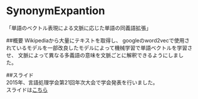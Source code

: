 # SynonymExpantion
「単語のベクトル表現による文脈に応じた単語の同義語拡張」

##概要
Wikipediaから大量にテキストを取得し、
googleのword2vecで使用されているモデルを一部改良したモデルによって機械学習で単語ベクトルを学習させ、
文脈によって異なる多義語の意味を文脈ごとに解釈できるようにしました。

##スライド  
2015年、言語処理学会第21回年次大会で学会発表を行いました。  
スライドは[こちら](http://www.slideshare.net/akiyoshiaki/ss-46157098)
